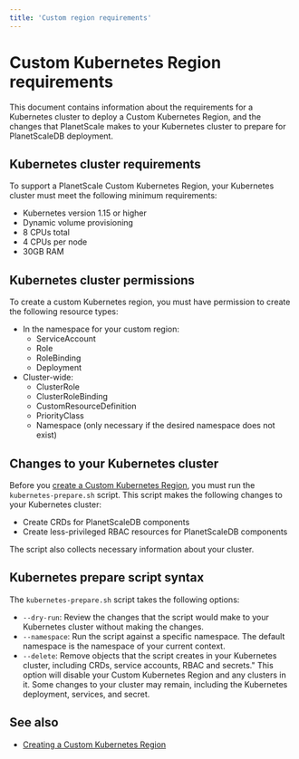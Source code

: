 ```yaml
---
title: 'Custom region requirements'
---
```


# Custom Kubernetes Region requirements

This document contains information about the requirements for a Kubernetes cluster to deploy a Custom Kubernetes Region, and the changes that PlanetScale makes to your Kubernetes cluster to prepare for PlanetScaleDB deployment.

## Kubernetes cluster requirements

To support a PlanetScale Custom Kubernetes Region, your Kubernetes cluster must meet the following minimum requirements:

- Kubernetes version 1.15 or higher
- Dynamic volume provisioning
- 8 CPUs total
- 4 CPUs per node
- 30GB RAM

## Kubernetes cluster permissions

To create a custom Kubernetes region, you must have permission to create the following resource types:

+ In the namespace for your custom region:
    * ServiceAccount
    * Role
    * RoleBinding
    * Deployment
+ Cluster-wide:
    * ClusterRole
    * ClusterRoleBinding
    * CustomResourceDefinition
    * PriorityClass
    * Namespace (only necessary if the desired namespace does not exist)

## Changes to your Kubernetes cluster

Before you [create a Custom Kubernetes Region](creating-custom-region), you must run the `kubernetes-prepare.sh` script. This script makes the following changes to your Kubernetes cluster:

- Create CRDs for PlanetScaleDB components
- Create less-privileged RBAC resources for PlanetScaleDB components

The script also collects necessary information about your cluster.

## Kubernetes prepare script syntax

The `kubernetes-prepare.sh` script takes the following options:

+ `--dry-run`: Review the changes that the script would make to your Kubernetes cluster without making the changes.
+ `--namespace`: Run the script against a specific namespace. The default namespace is the namespace of your current context.
+ `--delete`: Remove objects that the script creates in your Kubernetes cluster, including CRDs, service accounts, RBAC and secrets." This option will disable your Custom Kubernetes Region and any clusters in it. Some changes to your cluster may remain, including the Kubernetes deployment, services, and secret.

## See also

- [Creating a Custom Kubernetes Region](creating-custom-region)
